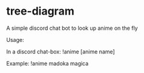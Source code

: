 # tree-diagram
A simple discord chat bot to look up anime on the fly

Usage:

In a discord chat-box:
!anime [anime name]

Example:
!anime madoka magica
